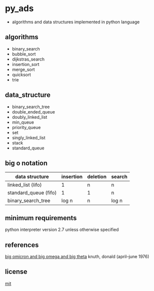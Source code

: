 # py_ads

- algorithms and data structures implemented in python language

## algorithms
- binary_search
- bubble_sort
- dijkstras_search
- insertion_sort
- merge_sort
- quicksort
- trie

## data_structure
- binary_search_tree
- double_ended_queue
- doubly_linked_list
- min_queue
- priority_queue
- set
- singly_linked_list
- stack
- standard_queue

## big o notation
| data structure | insertion | deletion | search |
| ------ | ------ | ------ |--------|
| linked_list (lifo) | 1 | n | n      |
| standard_queue (fifo) | 1 | 1 | n      |
| binary_search_tree | log n | n | log n  |

## minimum requirements
python interpreter version 2.7 unless otherwise specified

## references
[big omicron and big omega and big theta](https://dl.acm.org/doi/10.1145/1008328.1008329) knuth, donald (april–june 1976)

## license
[mit](https://choosealicense.com/licenses/mit/)